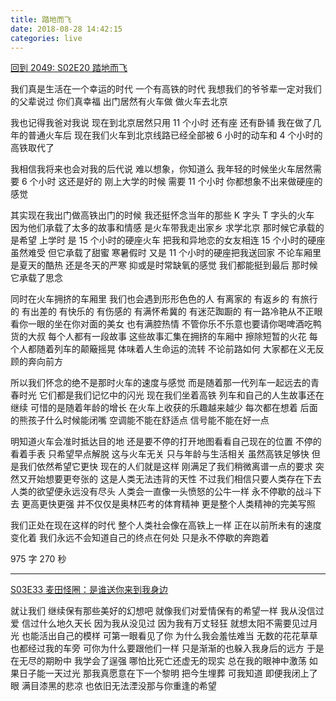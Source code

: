 ```yaml
---
title: 踏地而飞
date: 2018-08-28 14:42:15
categories: live
---
```


[回到 2049: S02E20 踏地而飞](https://www.bilibili.com/video/av11183613)

我们真是生活在一个幸运的时代 一个有高铁的时代
我想我们的爷爷辈一定对我们的父辈说过
你们真幸福 出门居然有火车做 做火车去北京

我也记得我爸对我说 现在到北京居然只用 11 个小时 还有座 还有卧铺
我在做了几年的普通火车后 现在我们火车到北京线路已经全部被 6 小时的动车和 4 个小时的高铁取代了

我相信我将来也会对我的后代说 难以想象，你知道么 我年轻的时候坐火车居然需要 6 个小时 这还是好的 刚上大学的时候 需要 11 个小时 你都想象不出来做硬座的感觉

其实现在我出门做高铁出门的时候 我还挺怀念当年的那些 K 字头 T 字头的火车 因为他们承载了太多的故事和情感
是火车带我走出家乡 求学北京 那时候它承载的是希望
上学时 是 15 个小时的硬座火车 把我和异地恋的女友相连 15 个小时的硬座虽然难受 但它承载了甜蜜
寒暑假时 又是 11 个小时的硬座把我送回家 不论车厢里 是夏天的酷热 还是冬天的严寒 抑或是时常缺氧的感觉 我们都能挺到最后 那时候它承载了思念

同时在火车拥挤的车厢里 我们也会遇到形形色色的人
有离家的 有返乡的 有旅行的 有出差的 有快乐的 有伤感的 有满怀希冀的 有迷茫踟蹰的
有一路冷艳从不正眼看你一眼的坐在你对面的美女 也有满腔热情 不管你乐不乐意也要请你喝啤酒吃鸭货的大叔
每个人都有一段故事 这些故事汇集在拥挤的车厢中 擦除短暂的火花
每个人都随着列车的颠簸摇晃 体味着人生命运的流转 不论前路如何 大家都在义无反顾的奔向前方

所以我们怀念的绝不是那时火车的速度与感觉 而是随着那一代列车一起远去的青春时光
它们都是我们记忆中的闪光 现在我们坐着高铁 列车和自己的人生故事还在继续 可惜的是随着年龄的增长
在火车上收获的乐趣越来越少 每次都在想着 后面的熊孩子什么时候能闭嘴 空调能不能在舒适点 信号能不能在好一点

明知道火车会准时抵达目的地 还是要不停的打开地图看看自己现在的位置 不停的看着手表 只希望早点解脱
这与火车无关 只与年龄与生活相关 虽然高铁足够快 但是我们依然希望它更快
现在的人们就是这样 刚满足了我们稍微离谱一点的要求 突然又开始想要更夸张的 这是人类无法违背的天性
不过我们相信只要人类存在下去 人类的欲望便永远没有尽头 人类会一直像一头愤怒的公牛一样 永不停歇的战斗下去
更高更快更强 并不仅仅是奥林匹考的体育精神 更是整个人类精神的完美写照

我们正处在现在这样的时代  整个人类社会像在高铁上一样 正在以前所未有的速度变化着
我们永远不会知道自己的终点在何处 只是永不停歇的奔跑着

975 字 270 秒

---

[S03E33 麦田怪圈：是谁送你来到我身边](https://www.bilibili.com/video/av29555146)

就让我们  继续保有那些美好的幻想吧
就像我们对爱情保有的希望一样
我从没信过爱  信过什么地久天长
因为我从没见过  因为我有万丈轻狂  就想太阳不需要见过月光  也能活出自己的模样
可第一眼看见了你  为什么我会羞怯难当  无数的花花草草  也都经过我的车旁
可你为什么要跟他们一样  只是渐渐的也躲入我身后的远方
于是在无尽的期盼中  我学会了逞强  哪怕比死亡还虚无的现实  总在我的眼神中激荡
如果日子能一天过光  那我真愿意在下一个黎明  把今生埋葬
可我知道  即便我闭上了眼  满目漆黑的悲凉  也依旧无法湮没那与你重逢的希望
